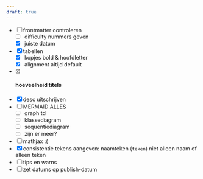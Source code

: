 ```yaml
---
draft: true
---
```


- [ ] frontmatter controleren
	- [ ] difficulty nummers geven
	- [x] juiste datum
- [x] tabellen
	- [x] kopjes bold & hoofdletter
	- [x] alignment altijd default
- [x] #### hoeveelheid titels
- [x] desc uitschrijven
- [ ] MERMAID ALLES
	- [ ] graph td
	- [ ] klassediagram
	- [ ] sequentiediagram
	- [ ] zijn er meer?
- [ ] mathjax :(
- [x] consistentie tekens aangeven: naamteken (`teken`) niet alleen naam of alleen teken 
- [ ] tips en warns
- [ ] zet datums op publish-datum